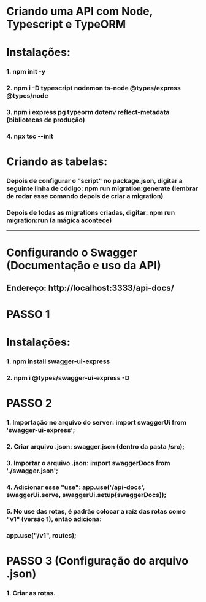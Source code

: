 # Criando uma API com Node, Typescript e TypeORM

# Instalações:
### 1. npm init -y
### 2. npm i -D typescript nodemon ts-node @types/express @types/node
### 3. npm i express pg typeorm dotenv reflect-metadata (bibliotecas de produção)
### 4. npx tsc --init

# Criando as tabelas:
### Depois de configurar o "script" no package.json, digitar a seguinte linha de código: npm run migration:generate (lembrar de rodar esse comando depois de criar a migration)
### Depois de todas as migrations criadas, digitar: npm run migration:run (a mágica acontece)

---

# Configurando o Swagger (Documentação e uso da API)

## Endereço: http://localhost:3333/api-docs/


# PASSO 1

# Instalações:
### 1. npm install swagger-ui-express
### 2. npm i @types/swagger-ui-express -D

# PASSO 2

### 1. Importação no arquivo do server: import swaggerUi from 'swagger-ui-express';
### 2. Criar arquivo .json: swagger.json (dentro da pasta /src);
### 3. Importar o arquivo .json: import swaggerDocs from './swagger.json';
### 4. Adicionar esse "use": app.use('/api-docs', swaggerUi.serve, swaggerUi.setup(swaggerDocs));
### 5. No use das rotas, é padrão colocar a raíz das rotas como "v1" (versão 1), então adiciona: 
###    app.use("/v1", routes);

# PASSO 3 (Configuração do arquivo .json)

### 1. Criar as rotas.





